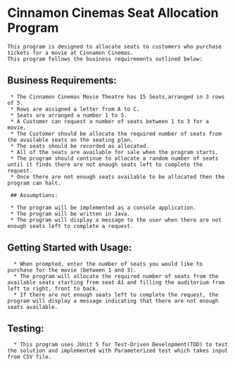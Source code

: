 # Cinnamon Cinemas Seat Allocation Program

    This program is designed to allocate seats to customers who purchase tickets for a movie at Cinnamon Cinemas.
    This program follows the business requirements outlined below:
    
   ## Business Requirements:
    
     * The Cinnamon Cinemas Movie Theatre has 15 Seats,arranged in 3 rows of 5.
     * Rows are assigned a letter from A to C.
     * Seats are arranged a number 1 to 5.
     * A Customer can request a number of seats between 1 to 3 for a movie.
     * The Customer should be allocate the required number of seats from the available seats on the seating plan.
     * The seats should be recorded as allocated.
     * All of the seats are available for sale when the program starts.
     * The program should continue to allocate a random number of seats until it finds there are not enough seats left to complete the request.
     * Once there are not enough seats available to be allocated then the program can halt.
     
     ## Assumptions:
     
     * The program will be implemented as a console application.
     * The program will be written in Java.
     * The program will display a message to the user when there are not enough seats left to complete a request.
     
   ## Getting Started with Usage:
     
      * When prompted, enter the number of seats you would like to purchase for the movie (between 1 and 3).
      * The program will allocate the required number of seats from the available seats starting from seat A1 and filling the auditorium from left to right, front to back.
      * If there are not enough seats left to complete the request, the program will display a message indicating that there are not enough seats available.
       
   ## Testing:
     
      * This program uses JUnit 5 for Test-Driven Development(TDD) to test the solution and implemented with Parameterized test which takes input from CSV file.
